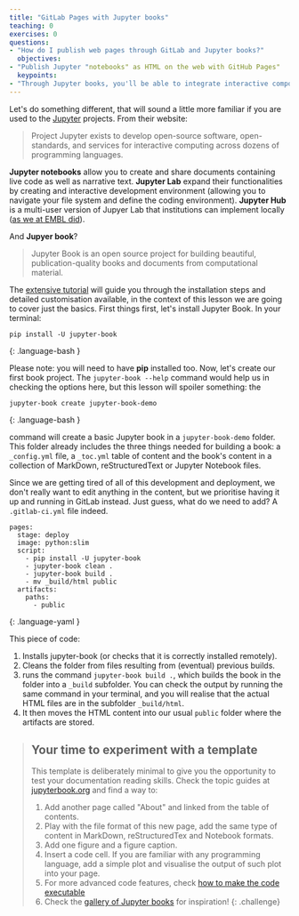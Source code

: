 ```yaml
---
title: "GitLab Pages with Jupyter books"
teaching: 0
exercises: 0
questions:
- "How do I publish web pages through GitLab and Jupyter books?"
  objectives:
- "Publish Jupyter "notebooks" as HTML on the web with GitHub Pages"
  keypoints:
- "Through Jupyter books, you'll be able to integrate interactive components and code in your web pages"
---
```


Let's do something different, that will sound a little more familiar if you are used to the
[Jupyter](https://jupyter.org/) projects. From their website:
> Project Jupyter exists to develop open-source software, open-standards, and services for interactive computing across
> dozens of programming languages.

**Jupyter notebooks** allow you to create and share documents containing live code as well as narrative text.
**Jupyter Lab** expand their functionalities by creating and interactive development environment (allowing you to
navigate your file system and define the coding environment). **Jupyter Hub** is a multi-user version of Jupyer Lab
that institutions can implement locally ([as we at EMBL did](https://jupyterhub.embl.de/)).

And **Jupyer book**?
> Jupyter Book is an open source project for building beautiful, publication-quality books and documents from
> computational material.

The [extensive tutorial](https://jupyterbook.org/start/your-first-book.html) will guide you through the installation
steps and detailed customisation available,  in the context of this lesson we are going to cover just the basics.
First things first, let's install Jupyter Book. In your terminal:

~~~
pip install -U jupyter-book
~~~
{: .language-bash }

Please note: you will need to have **pip** installed too. Now, let's create our first book project. The
`jupyter-book --help` command would help us in checking the options here, but this lesson will spoiler something: the

~~~
jupyter-book create jupyter-book-demo
~~~
{: .language-bash }

command will create a basic Jupyter book in a `jupyter-book-demo` folder. This folder already includes the three things
needed for building a book: a `_config.yml` file, a `_toc.yml` table of content and the book's content in a collection
of MarkDown, reStructuredText or Jupyter Notebook files.

Since we are getting tired of all of this development and deployment, we don't really want to edit anything in the
content, but we prioritise having it up and running in GitLab instead. Just guess, what do we need to add? A
`.gitlab-ci.yml` file indeed.

~~~
pages:
  stage: deploy
  image: python:slim
  script:
    - pip install -U jupyter-book
    - jupyter-book clean .
    - jupyter-book build .
    - mv _build/html public
  artifacts:
    paths:
      - public
~~~
{: .language-yaml }

This piece of code:
1. Installs jupyter-book (or checks that it is correctly installed remotely).
2. Cleans the folder from files resulting from (eventual) previous builds.
3. runs the command `jupyter-book build .`, which builds the book in the folder into a `_build`
subfolder. You can check the output by running the same command in your terminal, and you will realise that the
actual HTML files are in the subfolder `_build/html`.
4. It then moves the HTML content into our usual `public` folder where the artifacts are stored.

> ## Your time to experiment with a template
> This template is deliberately minimal to give you the opportunity to test your documentation reading skills.
> Check the topic guides at [jupyterbook.org](https://jupyterbook.org/intro.html) and find a way to:
> 1. Add another page called "About" and linked from the table of contents.
> 2. Play with the file format of this new page, add the same type of content in MarkDown, reStructuredTex and Notebook formats.
> 3. Add one figure and a figure caption.
> 4. Insert a code cell. If you are familiar with any programming language, add a simple plot and visualise the output of such plot into your page.
> 5. For more advanced code features, check [how to make the code executable](https://jupyterbook.org/interactive/thebe.html)
> 6. Check the [gallery of Jupyter books](https://executablebooks.org/en/latest/gallery.html) for inspiration!
{: .challenge}


